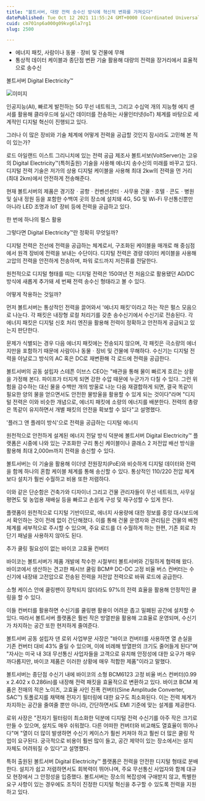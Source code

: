 ```yaml
---
title: "볼트서버, 대량 전력 송수신 방식에 혁신적 변화를 가져오다"
datePublished: Tue Oct 12 2021 11:55:24 GMT+0000 (Coordinated Universal Time)
cuid: cm701np6a000g09kvg6la7rg1
slug: 2500

---
```



- 에너지 패킷, 사람이나 동물ㆍ장비 및 건물에 무해
- 통상적 데이터 케이블과 종단점 변환 기술 활용해 대량의 전력을 장거리에서 효율적으로 송수신

볼트서버 Digital Electricity™

![이미지](https://cdn.hashnode.com/res/hashnode/image/upload/v1739251870455/0eebb1fe-42d8-453b-bd90-773d6bfee543.jpeg)

인공지능(AI), 빠르게 발전하는 5G 무선 네트워크, 그리고 수십억 개의 지능형 에지 센서를 활용해 클라우드에 실시간 데이터를 전송하는 사물인터넷(IoT) 체계를 바탕으로 세계적인 디지털 혁신이 진행되고 있다.

그러나 이 많은 장비와 기술 체계에 어떻게 전력을 공급할 것인지 잠시라도 고민해 본 적이 있는가?

로드 아일랜드 이스트 그리니치에 있는 전력 공급 제조사 볼트서보(VoltServer)는 고유의 Digital Electricity™(특허출원) 기술을 사용해 에너지 송수신의 미래를 바꾸고 있다. 디지털 전력 기술은 저가의 상용 디지털 케이블을 사용해 최대 2kw의 전력을 먼 거리(최대 2km)에서 안전하게 전송해준다.

현재 볼트서버의 제품은 경기장ㆍ공항ㆍ컨벤션센터ㆍ사무용 건물ㆍ호텔ㆍ콘도ㆍ병원 및 실내 정원 등을 포함한 수백여 곳의 장소에 설치돼 4G, 5G 및 Wi-Fi 무선통신뿐만 아니라 LED 조명과 IoT 장비 등에 전력을 공급하고 있다.

한 번에 하나의 펄스 활용

그렇다면 Digital Electricity™란 정확히 무엇일까?

디지털 전력은 전선에 전력을 공급하는 체계로서, 구조화된 케이블을 매개로 해 중심점에서 원격 장비에 전력을 보내는 수단이다. 디지털 전력은 경량 데이터 케이블을 사용해 고압의 전력을 안전하게 전송하며, 파워 로드까지 저전류를 전달한다.

원천적으로 디지털 형태를 띠는 디지털 전력은 150여년 전 처음으로 활용됐던 AD/DC 방식에 새롭게 추가돼 세 번째 전력 송수신 형태라고 볼 수 있다.

어떻게 작용하는 것일까?

먼저 볼트서버는 통상적인 전력을 끌어와서 '에너지 패킷'이라고 하는 작은 펄스 모음으로 나눈다. 각 패킷은 내장형 로컬 처리기를 갖춘 송수신기에서 수신기로 전송된다. 각 에너지 패킷은 디지털 신호 처리 엔진을 활용해 전력이 정확하고 안전하게 공급되고 있는지 판단한다.

문제가 식별되는 경우 다음 에너지 패킷에는 전송되지 않으며, 각 패킷은 극소량의 에너지만을 포함하기 때문에 사람이나 동물ㆍ장비 및 건물에 무해하다. 수신기는 디지털 전력을 아날로그 방식의 AC 혹은 DC로 재변환해 각 로드에 전력을 공급한다.

볼트서버의 공동 설립자 스테픈 이브스 CEO는 "배관을 통해 물이 빠르게 흐르는 상황을 가정해 본다. 파이프가 터지게 되면 강한 수압 때문에 누군가가 다칠 수 있다. 그런 위험을 감수하는 대신 물을 수백만 개의 방울로 나눈 다음 재결합하게 되면, 결국 똑같이 필요한 양의 물을 얻으면서도 안전한 물방울을 활용할 수 있게 되는 것이다"라며 "디지털 전력은 이와 비슷한 개념으로, 에너지 패킷에 소량의 에너지를 배분한다. 전력의 총량은 똑같이 유지하면서 개별 패킷의 안전을 확보할 수 있다"고 설명했다.

'플러그 앤 플레이 방식'으로 전력을 공급하는 디지털 에너지

원천적으로 안전하게 설계된 에너지 전달 방식 덕분에 볼트서버 Digital Electricity™ 플랫폼은 시중에 나와 있는 구조화한 구리 통신 케이블이나 클래스 2 저전압 배선 방식을 활용해 최대 2,000m까지 전력을 송신할 수 있다.

볼트서버는 이 기술을 활용해 이더넷 전원장치(PoE)와 비슷하게 디지털 데이터와 전력을 함께 하나의 혼합 케이블 체계를 통해 송신할 수 있다. 통상적인 110/220 전압 체계보다 설치가 훨씬 수월하고 비용 또한 저렴하다.

이와 같은 단순함은 건축가와 디자이너 그리고 건물 관리자들이 무선 네트워크, 사무실 평면도 및 농업용 재배실 등을 빠르고 손쉽게 구성 및 재구성할 수 있게 한다.

플랫폼이 원천적으로 디지털 기반이므로, 에너지 사용량에 대한 정보를 중앙 대시보드에서 확인하는 것이 전례 없이 간단해졌다. 이를 통해 건물 운영자와 관리팀은 건물의 배전 체계를 세부적으로 주시할 수 있으며, 주요 로드를 더 수월하게 하는 한편, 기존 회로 차단기 패널을 사용하지 않아도 된다.

추가 쿨링 필요성이 없는 바이코 고효율 컨버터

바이코는 볼트서버가 제품 개발에 착수한 시절부터 볼트서버와 긴밀하게 협력해 왔다. 바이코에서 생산하는 견고한 패시브 쿨링 BCM® DC-DC 고정 비율 버스 컨버터는 수신기에 내장돼 고전압으로 전송된 전력을 저전압 전력으로 바꿔 로드에 공급한다.

소형 케이스 안에 쿨링팬이 장착되지 않더라도 97%의 전력 효율을 활용해 안정적인 쿨링을 할 수 있다.

이들 컨버터를 활용하면 수신기를 쿨링팬 활용이 어려운 좁고 밀폐된 공간에 설치할 수 있다. 따라서 볼트서버 플랫폼은 훨씬 작은 방열판을 활용해 고효율로 운영되며, 수신기가 차지하는 공간 또한 현저하게 줄여준다.

볼트서버 공동 설립자 댄 로위 사업부문 사장은 "바이코 컨버터를 사용하면 열 손실을 기존 컨버터 대비 43% 줄일 수 있으며, 이에 비례해 방열판의 크기도 줄어들게 된다"며 "자사는 미국 내 3대 무선통신 사업자들을 고객으로 유치해 안정성에 대한 요구가 매우 까다롭지만, 바이코 제품은 이러한 상황에 매우 적합한 제품"이라고 말했다.

볼트서버는 종단점 수신기 내에 바이코의 소형 BCM6123 고정 비율 버스 컨버터(0.99 x 2.402 x 0.286in)를 내장해 전력 패킷을 효율적으로 변환하고 있다. 바이코 BCM 제품은 전매의 적은 노이즈, 고효율 사인 진폭 컨버터(Sine Amplitude Converter, SAC™) 토폴로지를 채택해 전자기 필터링에 대한 요구도 최소화된다. 이는 전력 체계가 차지하는 공간을 줄여줄 뿐만 아니라, 간단하면서도 EMI 기준에 맞는 설계를 제공한다.

로위 사장은 "전자기 필터링이 최소화한 덕분에 디지털 전력 수신기를 아주 작은 크기로 만들 수 있으며, 설치도 매우 쉬워졌다. 다른 어떠한 컨버터와 비교해도 열효율이 뛰어나다"며 "열이 더 많이 발생하면 수신기 케이스가 훨씬 커져야 하고 훨씬 더 많은 쿨링 작업이 요구된다. 궁극적으로 비용이 훨씬 많이 들고, 공간 제약이 있는 장소에서는 설치 자체도 어려워질 수 있다"고 설명했다.

특허 출원된 볼트서버 Digital Electricity™ 플랫폼은 전력을 안전한 디지털 형태로 분배한다. 설치가 쉽고 저렴하면서도 회복력이 뛰어나며, 주요 무선통신 사업자와 함께 대규모 현장에서 그 안정성을 입증했다. 볼트서버는 장소의 복잡성에 구애받지 않고, 특별한 요구 사항이 있는 경우에도 조직이 진정한 디지털 혁신을 추구할 수 있도록 전력을 지원하고 있다.